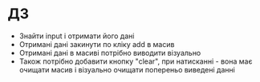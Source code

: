 # ДЗ

- Знайти input і отримати його дані
- Отримані дані закинути по кліку add в масив
- Отримані дані в масиві потрібно виводити візуально
- Також потрібно добавити кнопку "clear", при натисканні - вона має очищати масив і візуально очищати попереньо виведені данні
